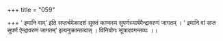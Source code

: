 +++
title = "059"

+++
' इमानि वाम्' इति सप्तर्चमेकादशं सूक्तं काण्वस्य सुपर्णस्यार्षमैन्द्रावरुणं जागतम् । ' इमानि वां सप्त सुपर्ण ऐन्द्रावरुणं जागतम्' इत्यनुक्रान्तत्वात् । विनियोगः सूत्रादवगन्तव्यः ।।